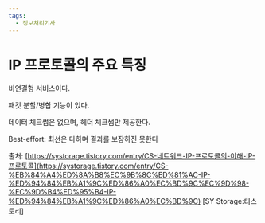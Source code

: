 ```yaml
---
tags:
  - 정보처리기사
---
```

# IP 프로토콜의 주요 특징

비연결형 서비스이다.

패킷 분할/병합 기능이 있다.

데이터 체크썸은 없으며, 헤더 체크썸만 제공한다.

Best-effort: 최선은 다하며 결과를 보장하진 못한다

출처: [https://systorage.tistory.com/entry/CS-네트워크-IP-프로토콜의-이해-IP-프로토콜](https://systorage.tistory.com/entry/CS-%EB%84%A4%ED%8A%B8%EC%9B%8C%ED%81%AC-IP-%ED%94%84%EB%A1%9C%ED%86%A0%EC%BD%9C%EC%9D%98-%EC%9D%B4%ED%95%B4-IP-%ED%94%84%EB%A1%9C%ED%86%A0%EC%BD%9C) [SY Storage:티스토리]